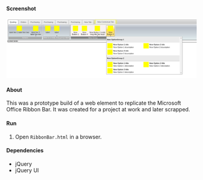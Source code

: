 #### Screenshot

![Screenshot](media/screenshot.png)

#### About

This was a prototype build of a web element to replicate the Microsoft Office Ribbon Bar.  It was created for a project at work and later scrapped.

#### Run

1. Open `RibbonBar.html` in a browser.

#### Dependencies

- jQuery
- jQuery UI
